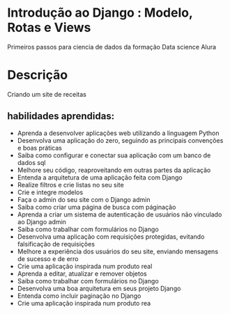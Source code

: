 # Introdução ao Django : Modelo, Rotas e Views
Primeiros passos para ciencia de dados da formação Data science Alura

# Descrição 
Criando um site de receitas 


## habilidades aprendidas:

* Aprenda a desenvolver aplicações web utilizando a linguagem Python
* Desenvolva uma aplicação do zero, seguindo as principais convenções e boas práticas
* Saiba como configurar e conectar sua aplicação com um banco de dados sql
* Melhore seu código, reaproveitando em outras partes da aplicação
* Entenda a arquitetura de uma aplicação feita com Django
* Realize filtros e crie listas no seu site
* Crie e integre modelos
* Faça o admin do seu site com o Django admin
* Saiba como criar uma página de busca com páginação
* Aprenda a criar um sistema de autenticação de usuários não vinculado ao Django admin
* Saiba como trabalhar com formulários no Django
* Desenvolva uma aplicação com requisições protegidas, evitando falsificação de requisições
* Melhore a experiência dos usuários do seu site, enviando mensagens de sucesso e de erro
* Crie uma aplicação inspirada num produto real
* Aprenda a editar, atualizar e remover objetos
* Saiba como trabalhar com formulários no Django
* Desenvolva uma boa arquitetura em seus projeto Django
* Entenda como incluir paginação no Django
* Crie uma aplicação inspirada num produto rea
